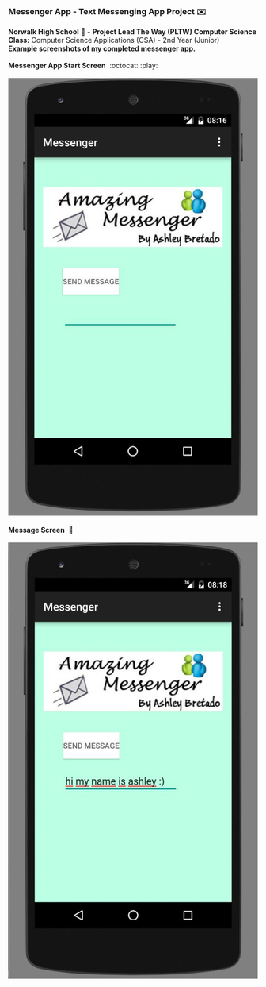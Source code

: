 ### Messenger App - Text Messenging App Project :envelope: <br>
<b>Norwalk High School</b> :school: - <b>Project Lead The Way (PLTW) Computer Science</b><br>
<b>Class:</b> Computer Science Applications (CSA) - 2nd Year (Junior)<br>
<b>Example screenshots of my completed messenger app.</b><br><br>
<b>Messenger App Start Screen</b>&nbsp;&nbsp;:octocat: :play:<br><br>
![Alt text](https://github.com/ashbretado/MessengerAsh/blob/master/Capture.JPG "Start Screen")
<br><br>
<b>Message Screen</b>&nbsp;&nbsp;:pencil:<br><br>
![Alt text](https://github.com/ashbretado/MessengerAsh/blob/master/Capture2.JPG "Message Screen")
